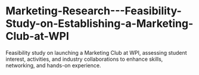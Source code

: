 # Marketing-Research---Feasibility-Study-on-Establishing-a-Marketing-Club-at-WPI
Feasibility study on launching a Marketing Club at WPI, assessing student interest, activities, and industry collaborations to enhance skills, networking, and hands-on experience.
